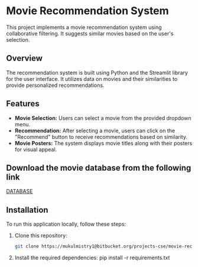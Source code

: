 # Movie Recommendation System

This project implements a movie recommendation system using collaborative filtering. It suggests similar movies based on the user's selection.

## Overview

The recommendation system is built using Python and the Streamlit library for the user interface. It utilizes data on movies and their similarities to provide personalized recommendations.

## Features

- **Movie Selection:** Users can select a movie from the provided dropdown menu.
- **Recommendation:** After selecting a movie, users can click on the "Recommend" button to receive recommendations based on similarity.
- **Movie Posters:** The system displays movie titles along with their posters for visual appeal.

## Download the movie database from the following link
<a href="https://drive.google.com/drive/folders/1o_EHre5JOQ4BQz4uZX4WY7yU9wvYjr4C?usp=drive_link">DATABASE</a>

## Installation

To run this application locally, follow these steps:

1. Clone this repository:

   ```bash
   git clone https://mukulmistry1@bitbucket.org/projects-cse/movie-recomm-sys.git
   
2. Install the required dependencies:
   pip install -r requirements.txt


